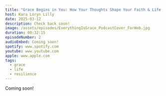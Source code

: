 ```yaml
---
title: "Grace Begins in You: How Your Thoughts Shape Your Faith & Life (Coming soon!)"
host: Kara Loryn Lilly
date: 2025-03-12
description: Check back soon!
image: /assets/episodes/EverythingIsGrace_PodcastCover_ForWeb.jpg
duration: 00:32:15
episodeNumber: 2
audioEmbed: Coming soon!
spotify: www.spotify.com
youtube: www.youtube.com
apple: www.apple.com
tags:
  - grace
  - life
  - resilience
---
```

Coming soon!

